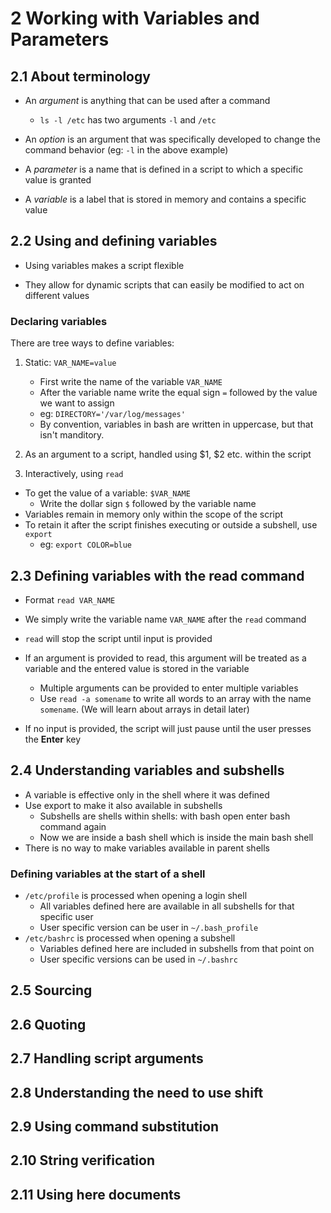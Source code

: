 # 2 Working with Variables and Parameters

## 2.1 About terminology

- An *argument* is anything that can be used after a command
	- `ls -l /etc` has two arguments `-l` and `/etc`

- An *option* is an argument that was specifically developed to change the command behavior (eg: `-l` in the above example)

- A *parameter* is a name that is defined in a script to which a specific value is granted

- A *variable* is a label that is stored in memory and contains a specific value


## 2.2 Using and defining variables

- Using variables makes a script flexible

- They allow for dynamic scripts that can easily be modified to act on different values

### Declaring variables

There are tree ways to define variables:
1. Static: `VAR_NAME=value`
	- First write the name of the variable `VAR_NAME`
	- After the variable name write the equal sign `=` followed by the value we want to assign
	- eg: `DIRECTORY='/var/log/messages'`
	- By convention, variables in bash are written in uppercase, but that isn't manditory.

2. As an argument to a script, handled using $1, $2 etc. within the script

3. Interactively, using `read`

- To get the value of a variable: `$VAR_NAME`
	- Write the dollar sign `$` followed by the variable name
- Variables remain in memory only within the scope of the script
- To retain it after the script finishes executing or outside a subshell, use `export`
  - eg: `export COLOR=blue`

## 2.3 Defining variables with the read command

- Format `read VAR_NAME`

- We simply write the variable name `VAR_NAME` after the `read` command
- `read` will stop the script until input is provided
- If an argument is provided to read, this argument will be treated as a variable and the entered value is stored in the variable
  - Multiple arguments can be provided to enter multiple variables
  - Use `read -a somename` to write all words to an array with the name `somename`. (We will learn about arrays in detail later)
- If no input is provided, the script will just pause until the user presses the **Enter** key

## 2.4 Understanding variables and subshells

- A variable is effective only in the shell where it was defined
- Use export to make it also available in subshells 
  - Subshells are shells within shells: with bash open enter bash command again
  - Now we are inside a bash shell which is inside the main bash shell
- There is no way to make variables available in parent shells

### Defining variables at the start of a shell

- `/etc/profile` is processed when opening a login shell
  - All variables defined here are available in all subshells for that specific user
  - User specific version can be user in `~/.bash_profile`
- `/etc/bashrc` is processed when opening a subshell
  - Variables defined here are included in subshells from that point on
  - User specific versions can be used in `~/.bashrc`


## 2.5 Sourcing


## 2.6 Quoting


## 2.7 Handling script arguments


## 2.8 Understanding the need to use shift


## 2.9 Using command substitution


## 2.10 String verification


## 2.11 Using here documents

